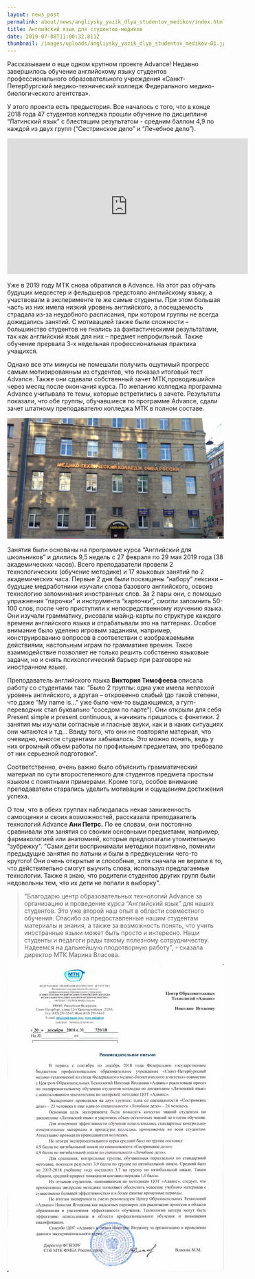 ```yaml
---
layout: news_post
permalink: about/news/angliysky_yazik_dlya_studentov_medikov/index.html
title: Английский язык для студентов-медиков
date: 2019-07-08T11:00:32.811Z
thumbnail: /images/uploads/angliysky_yazik_dlya_studentov_medikov-01.jpg
---
```

Рассказываем о еще одном крупном проекте Advance! Недавно завершилось обучение английскому языку студентов профессионального образовательного учреждения «Санкт- Петербургский медико-технический колледж Федерального медико- биологического агентства».

У этого проекта есть предыстория. Все началось с того, что в конце 2018 года 47 студентов колледжа прошли обучение по дисциплине “Латинский язык” с блестящим результатом - средним баллом 4,9 по каждой из двух групп (“Сестринское дело” и “Лечебное дело”).

<iframe width="560" height="315" src="https://www.youtube.com/embed/klJfzBxmJag" frameborder="0" allow="accelerometer; autoplay; encrypted-media; gyroscope; picture-in-picture" allowfullscreen></iframe>

Уже в 2019 году МТК снова обратился в Advance. На этот раз обучать будущих медсестер и фельдшеров предстояло английскому языку, а участвовали в эксперименте те же самые студенты. При этом большая часть из них имела низкий уровень английского, а посещаемость страдала из-за неудобного расписания, при котором группы не всегда дожидались занятий. С мотивацией также были сложности – большинство студентов не гнались за фантастическими результатами, так как английский язык для них – предмет непрофильный. Также обучение прервала 3-х недельная профессиональная практика учащихся.

Однако все эти минусы не помешали получить ощутимый прогресс самым мотивированным из студентов, что показал итоговый тест Advance. Также они сдавали собственный зачет МТК,проводившийся через месяц после окончания курса. По желанию колледжа программа Advance учитывала те темы, которые встретились в зачете. Результаты показали, что обе группы, обучавшиеся по программе Advance, сдали зачет штатному преподавателю колледжа МТК в полном составе.

![](/images/uploads/angliysky_yazik_dlya_studentov_medikov-02.jpg)

Занятия были основаны на программе курса “Английский для школьников” и длились 9,5 недель с 27 февраля по 29 мая 2019 года (38 академических часов). Всего преподаватели провели 2 технологических (обучение методике) и 17 языковых занятий по 2 академических часа. Первые 2 дня были посвящены “набору” лексики – будущие медработники изучали слова базового английского, освоив технологию запоминания иностранных слов. За 2 пары они, с помощью упражнения “парочки” и инструмента “карточки”, смогли запомнить 50-100 слов, после чего приступили к непосредственному изучению языка. Они изучали грамматику, рисовали майнд-карты по структуре каждого времени английского языка и отрабатывали это на паттернах. Особое внимание было уделено игровым заданиям, например, конструированию вопросов в соответствии с изображаемыми действиями, настольным играм по грамматике времен. Такое взаимодействие позволяет не только решить собственно языковые задачи, но и снять психологический барьер при разговоре на иностранном языке.

Преподаватель английского языка **Виктория Тимофеева** описала работу со студентами так: “Было 2 группы: одна уже имела неплохой уровень английского, а другая – откровенно слабый (до такой степени, что даже “My name is…” уже было чем-то выдающимся, а гугл-переводчик стал буквально “соседом по парте”). Они открыли для себя Present simple и present continuous, а начинать пришлось с фонетики. 2 занятия мы изучали согласные и гласные звуки, как и в каких ситуациях они читаются и т.д… Ввиду того, что они не повторяли материал, что очевидно, многое студентами забывалось. Это можно понять, ведь у них огромный объем работы по профильным предметам, это требовало от них серьезной подготовки”.

Соответственно, очень важно было объяснить грамматический материал по сути второстепенного для студентов предмета простым языком с понятными примерами. Кроме того, особое внимание преподаватели старались уделить мотивации и ощущениям достижения успеха.

О том, что в обеих группах наблюдалась некая заниженность самооценки и своих возможностей, рассказала преподаватель технологий Advance **Ани Петрс.** По ее словам, они постоянно сравнивали эти занятия со своими основными предметами, например, фармакологией или анатомией, которые предполагали утомительную "зубрежку".
"Сами дети воспринимали методики позитивно, помнили предыдущие занятия по латыни и были в предвкушении чего-то крутого! Они очень открытые и способные, хотя сначала не верили в то, что действительно смогут выучить слова, используя предлагаемые технологии. Также я знаю, что родители студентов других групп были недовольны тем, что их дети не попали в выборку".

> "Благодарю центр образовательных технологий Advance за организацию и проведение курса “Английский язык” для наших студентов. Это уже второй наш опыт в области совместного обучения. Спасибо за предоставленные нашим студентам материалы и знания, а также за возможность понять, что учить иностранные языки может быть просто и интересно. Наши студенты и педагоги рады такому полезному сотрудничеству. Надеемся на дальнейшую плодотворную работу", - сказала директор МТК Марина Власова.

![](/images/uploads/angliysky_yazik_dlya_studentov_medikov-03.jpg)


